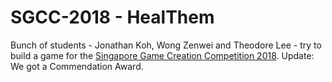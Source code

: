 # SGCC-2018 - HealThem
Bunch of students - Jonathan Koh, Wong Zenwei and Theodore Lee - try to build a game for the [Singapore Game Creation Competition 2018](http://gdev.nyp.edu.sg/sgcc/game.php?yr=2018).
Update: We got a Commendation Award.
